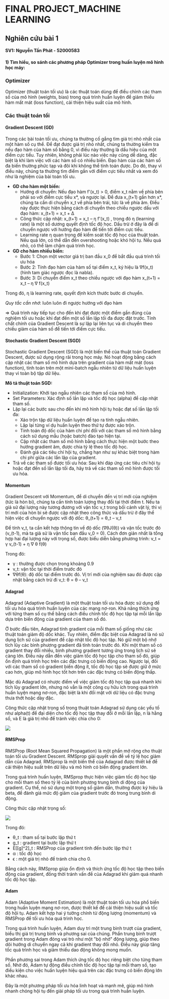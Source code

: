 # FINAL PROJECT_MACHINE LEARNING

## Nghiên cứu bài 1
**SV1: Nguyễn Tấn Phát - 52000583**
#### 1)	Tìm hiểu, so sánh các phương pháp Optimizer trong huấn luyện mô hình học máy:

### Optimizer
Optimizer (thuật toán tối ưu) là các thuật toán dùng để điều chỉnh các tham số của mô hình (weights, bias) trong quá trình huấn luyện để giảm thiểu hàm mất mát (loss function), cải thiện hiệu suất của mô hình.
### Các thuật toán tối
#### Gradient Descent (GD)
Trong các bài toán tối ưu, chúng ta thường cố gắng tìm giá trị nhỏ nhất của một hàm số cụ thể. Để đạt được giá trị nhỏ nhất, chúng ta thường kiểm tra nếu đạo hàm của hàm số bằng 0, vì điều này thường là dấu hiệu của một điểm cực tiểu. Tuy nhiên, không phải lúc nào việc này cũng dễ dàng, đặc biệt là khi làm việc với các hàm số có nhiều biến. Đạo hàm của các hàm số đa biến thường phức tạp và đôi khi không thể tính toán được. Do đó, thay vì điều này, chúng ta thường tìm điểm gần với điểm cực tiểu nhất và xem đó như là nghiệm của bài toán tối ưu.
- **GD cho hàm một biến:**
  - Hướng di chuyển: Nếu đạo hàm f'(x_t) > 0, điểm x_t nằm về phía bên phải so với điểm cực tiểu x*, và ngược lại. Để đưa x_(t+1) gần hơn x*, chúng ta cần di chuyển x_t về phía bên trái, tức là về phía âm. Điều này được thực hiện bằng cách di chuyển theo chiều ngược dấu với đạo hàm: x_(t+1) = x_t + ∆
  - Công thức cập nhật: x_(t+1) = x_t – η f'(x_t) , trong đó η (learning rate) là một số dương quyết định tốc độ học. Dấu trừ ở đây là để di chuyển ngược với hướng đạo hàm để tiến tới điểm cực tiểu.
  - Learning rate η quan trọng để kiểm soát tốc độ học của thuật toán. Nếu quá lớn, có thể dẫn đến overshooting hoặc khó hội tụ. Nếu quá nhỏ, có thể làm chậm quá trình học.
- **GD cho hàm nhiều biến:**
  - Bước 1: Chọn một vector giá trị ban đầu x_0 để bắt đầu quá trình tối ưu hóa
  - Bước 2: Tính đạo hàm của hàm số tại điểm x_t, ký hiệu là ∇f(x_t) (hình tam giác ngược đọc là nabla).
  - Bước 3: Di chuyển điểm x_t theo chiều ngược với đạo hàm x_(t+1) = x_t – η ∇ f(x_t)

Trong đó, η là learning rate, quyết định kích thước bước di chuyển.

*Quy tắc cần nhớ*: luôn luôn đi ngược hướng với đạo hàm

=> Quá trình này tiếp tục cho đến khi đạt được một điểm gần đúng của nghiệm tối ưu hoặc khi đạt đến một số lần lặp tối đa được đặt trước. Tính chất chính của Gradient Descent là sự lặp lại liên tục và di chuyển theo chiều giảm của hàm số để tiến tới điểm cực tiểu.

#### Stochastic Gradient Descent (SGD)
Stochastic Gradient Descent (SGD) là một biến thể của thuật toán Gradient Descent, được sử dụng rộng rãi trong học máy. Nó hoạt động bằng cách cập nhật các tham số mô hình dựa trên gradient của hàm mất mát (loss function), tính toán trên một mini-batch ngẫu nhiên từ dữ liệu huấn luyện thay vì toàn bộ tập dữ liệu.

**Mô tả thuật toán SGD:**
- Initialization: Khởi tạo ngẫu nhiên các tham số của mô hình.
- Set Parameters: Xác định số lần lặp và tốc độ học (alpha) để cập nhật tham số.
- Lặp lại các bước sau cho đến khi mô hình hội tụ hoặc đạt số lần lặp tối đa:
    +	Xáo trộn tập dữ liệu huấn luyện để tạo ra tính ngẫu nhiên.
    +	Lặp lại từng ví dụ huấn luyện theo thứ tự được xáo trộn.
    +	Tính toán độ dốc của hàm chi phí đối với các tham số mô hình bằng cách sử dụng mẫu (hoặc batch) đào tạo hiện tại.
    +	Cập nhật các tham số mô hình bằng cách thực hiện một bước theo hướng gradient âm, được chia tỷ lệ theo tốc độ học.
    +	Đánh giá các tiêu chí hội tụ, chẳng hạn như sự khác biệt trong hàm chi phí giữa các lần lặp của gradient.
- Trả về các tham số được tối ưu hóa: Sau khi đáp ứng các tiêu chí hội tụ hoặc đạt đến số lần lặp tối đa, hãy trả về các tham số mô hình được tối ưu hóa.

#### Momentum
Gradient Descent với Momentum, để di chuyển đến vị trí mới của nghiệm (tức là hòn bi), chúng ta cần tính toán lượng thay đổi tại thời điểm t. Nếu ta giả sử đại lượng này tương đương với vận tốc v_t trong bối cảnh vật lý, thì vị trí mới của hòn bi sẽ được cập nhật theo công thức và dấu trừ ở đây thể hiện việc di chuyển ngược với độ dốc: θ_(t+1) = θ_t – v_t

Để tính v_t, ta cần kết hợp thông tin về độ dốc (∇θJ(θ)) và vận tốc trước đó (v_(t-1), mà ta giả sử là vận tốc ban đầu v_0 = 0). Cách đơn giản nhất là tổng hợp hai đại lượng này với trọng số, được biểu diễn bằng phương trình: v_t = γ v_(t-1) + η ∇ θ f(θ)

Trong đó: 
- γ : thường được chọn trong khoảng 0.9
- v_t: vận tốc tại thời điểm trước đó
- ∇θf(θ): độ dốc tại điểm trước đó. Vị trí mới của nghiệm sau đó được cập nhật bằng cách trừ đi v_t: θ = θ – v_t

#### Adagrad
Adagrad (Adaptive Gradient) là một thuật toán tối ưu hóa được sử dụng để tối ưu hóa quá trình huấn luyện của các mạng nơ-ron. Khả năng thích ứng với từng tham số cụ thể bằng cách điều chỉnh tốc độ học tập tại mỗi lần lặp dựa trên biến động của gradient của tham số đó.

Ở bước đầu tiên, Adagrad tính gradient của mỗi tham số giống như các thuật toán giảm độ dốc khác. Tuy nhiên, điểm đặc biệt của Adagrad là nó sử dụng lịch sử của gradient để cập nhật tốc độ học tập. Nó giữ một bộ nhớ tích lũy các bình phương gradient đã tính toán trước đó.
Khi một tham số có gradient thay đổi nhiều, bình phương gradient tương ứng trong lịch sử sẽ càng lớn. Điều này dẫn đến việc giảm tốc độ học tập cho tham số đó, giúp ổn định quá trình học trên các đặc trưng có biến động cao. Ngược lại, đối với các tham số có gradient biến động ít, tốc độ học tập sẽ được giữ ở mức cao hơn, giúp mô hình học tốt hơn trên các đặc trưng có biến động thấp.

Mặc dù Adagrad có nhược điểm về việc giảm tốc độ học tập quá nhanh khi tích lũy gradient lớn, nhưng nó vẫn là một công cụ hữu ích trong quá trình huấn luyện mạng nơ-ron, đặc biệt là khi đối mặt với dữ liệu có đặc trưng thưa thớt hoặc dày đặc.

Công thức cập nhật trọng số trong thuật toán Adagrad sử dụng các yếu tố như alpha(t) để đại diện cho tốc độ học tập thay đổi ở mỗi lần lặp, n là hằng số, và E là giá trị nhỏ để tránh việc chia cho 0:

<img src="https://i.imgur.com/YHjvTl8.jpg">

#### RMSProp
RMSProp (Root Mean Squared Propagation) là một phần mở rộng cho thuật toán tối ưu Gradient Descent. RMSprop giải quyết vấn đề về tỷ lệ học giảm dần của Adagrad. RMSprop là một biến thể của Adagrad được thiết kế để cải thiện hiệu suất trên dữ liệu và mô hình có biến động gradient lớn.

Trong quá trình huấn luyện, RMSprop thực hiện việc giảm tốc độ học tập cho mỗi tham số theo tỷ lệ của bình phương trung bình di động của gradient. Cụ thể, nó sử dụng một trọng số giảm dần, thường được ký hiệu là beta, để đánh giá mức độ giảm của gradient trước đó trong trung bình di động.

Công thức cập nhật trọng số:

<img src="https://i.imgur.com/O4SHB1p.jpg">

Trong đó:
- θ_t : tham số tại bước lặp thứ t
- g_t : gradient tại bước lặp thứ t
- E[[g]^2]_t : RMSProp của gradient tính đến bước lặp thứ t
- α : tốc độ học
- ϵ : một giá trị nhỏ để tránh chia cho 0.

Bằng cách này, RMSprop giúp ổn định và thích ứng tốc độ học tập theo biến động của gradient, đồng thời tránh vấn đề của Adagrad khi giảm quá nhanh tốc độ học tập.

#### Adam
Adam (Adaptive Moment Estimation) là một thuật toán tối ưu hóa phổ biến trong huấn luyện mạng nơ-ron, được thiết kế để cải thiện hiệu suất và tốc độ hội tụ. Adam kết hợp hai ý tưởng chính từ động lượng (momentum) và RMSProp để tối ưu hóa quá trình học.

Trong quá trình huấn luyện, Adam duy trì một trung bình trượt của gradient, biểu thị giá trị trung bình và phương sai của chúng. Phần trung bình trượt gradient trong Adam đóng vai trò như một "bộ nhớ" động lượng, giúp theo dõi hướng di chuyển ngay cả khi gradient thay đổi nhỏ. Điều này giúp tăng tốc quá trình học và giảm thiểu dao động không mong muốn.

Phần phương sai trong Adam thích ứng tốc độ học riêng biệt cho từng tham số. Nhờ đó, Adam tự động điều chỉnh tốc độ học tập tại mỗi tham số, tạo điều kiện cho việc huấn luyện hiệu quả trên các đặc trưng có biến động lớn khác nhau.

Đây là một phương pháp tối ưu hóa linh hoạt và mạnh mẽ, giúp mô hình nhanh chóng hội tụ đến giải pháp tối ưu trong quá trình huấn luyện.
